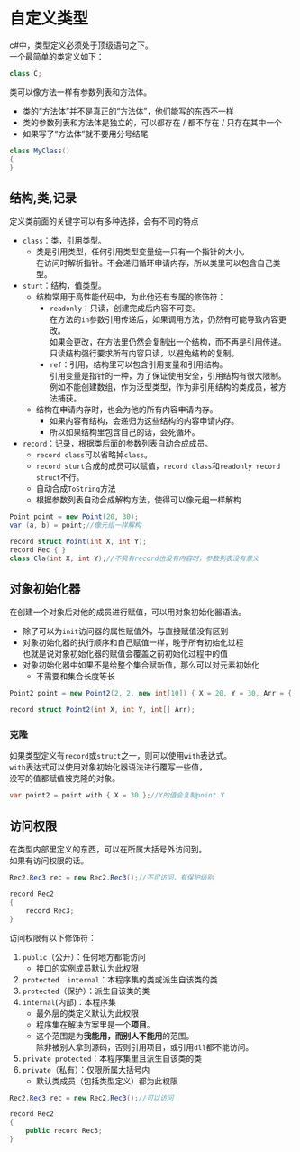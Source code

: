 ﻿# 自定义类型

c#中，类型定义必须处于顶级语句之下。  
一个最简单的类定义如下：

```csharp
class C;
```

类可以像方法一样有参数列表和方法体。  

- 类的“方法体”并不是真正的“方法体”，他们能写的东西不一样
- 类的参数列表和方法体是独立的，可以都存在 / 都不存在 / 只存在其中一个
- 如果写了“方法体”就不要用分号结尾

```csharp
class MyClass()
{
}
```

## 结构,类,记录

定义类前面的关键字可以有多种选择，会有不同的特点

- `class`：类，引用类型。
    - 类是引用类型，任何引用类型变量统一只有一个指针的大小。  
    在访问时解析指针。不会递归循环申请内存，所以类里可以包含自己类型。
- `sturt`：结构，值类型。
    - 结构常用于高性能代码中，为此他还有专属的修饰符：
        - `readonly`：只读，创建完成后内容不可变。  
        在方法的`in`参数引用传递后，如果调用方法，仍然有可能导致内容更改。  
        如果会更改，在方法里仍然会复制出一个结构，而不再是引用传递。  
        只读结构强行要求所有内容只读，以避免结构的复制。
        - `ref`：引用，结构里可以包含引用变量和引用结构。  
        引用变量是指针的一种，为了保证使用安全，引用结构有很大限制。  
        例如不能创建数组，作为泛型类型，作为非引用结构的类成员，被方法捕获。
    - 结构在申请内存时，也会为他的所有内容申请内存。  
        - 如果内容有结构，会递归为这些结构的内容申请内存。  
        - 所以如果结构里包含自己的话，会死循环。
- `record`：记录，根据类后面的参数列表自动合成成员。
    - `record class`可以省略掉`class`。  
    - `record sturt`合成的成员可以赋值，`record class`和`readonly record struct`不行。
    - 自动合成`ToString`方法
    - 根据参数列表自动合成解构方法，使得可以像元组一样解构

```csharp
Point point = new Point(20, 30);
var (a, b) = point;//像元组一样解构

record struct Point(int X, int Y);
record Rec { }
class Cla(int X, int Y);//不具有record也没有内容时，参数列表没有意义
```

## 对象初始化器

在创建一个对象后对他的成员进行赋值，可以用对象初始化器语法。

- 除了可以为`init`访问器的属性赋值外，与直接赋值没有区别
- 对象初始化器的执行顺序和自己赋值一样，晚于所有初始化过程  
  也就是说对象初始化器的赋值会覆盖之前初始化过程中的值
- 对象初始化器中如果不是给整个集合赋新值，那么可以对元素初始化
    - 不需要和集合长度等长

```csharp
Point2 point = new Point2(2, 2, new int[10]) { X = 20, Y = 30, Arr = { [0] = 1 } };

record struct Point2(int X, int Y, int[] Arr);
```

### 克隆

如果类型定义有`record`或`struct`之一，则可以使用`with`表达式。  
`with`表达式可以使用对象初始化器语法进行覆写一些值，  
没写的值都赋值被克隆的对象。

```csharp
var point2 = point with { X = 30 };//Y的值会复制point.Y
```

## 访问权限

在类型内部里定义的东西，可以在所属大括号外访问到。  
如果有访问权限的话。

```csharp
Rec2.Rec3 rec = new Rec2.Rec3();//不可访问，有保护级别

record Rec2
{
	record Rec3;
}
```

访问权限有以下修饰符：

1. `public`（公开）：任何地方都能访问
    - 接口的实例成员默认为此权限
2. `protected  internal`：本程序集的类或派生自该类的类
2. `protected`（保护）：派生自该类的类
2. `internal`(内部)：本程序集
    - 最外层的类定义默认为此权限
    - 程序集在解决方案里是一个**项目**。
    - 这个范围是为**我能用，而别人不能用**的范围。  
    除非被别人拿到源码，否则引用项目，或引用`dll`都不能访问。
2. `private protected`：本程序集里且派生自该类的类
2. `private`（私有）：仅限所属大括号内  
    - 默认类成员（包括类型定义）都为此权限

```csharp
Rec2.Rec3 rec = new Rec2.Rec3();//可以访问

record Rec2
{
	public record Rec3;
}
```